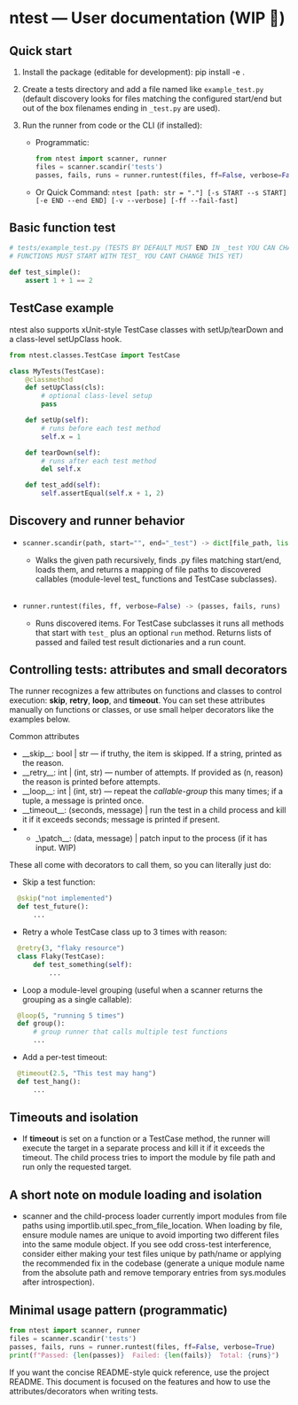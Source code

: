 # ntest — User documentation (WIP 🚧)

Quick start
-----------
1. Install the package (editable for development):
   pip install -e .

2. Create a tests directory and add a file named like `example_test.py` (default discovery looks for files matching the configured start/end but out of the box filenames ending in `_test.py` are used).

3. Run the runner from code or the CLI (if installed):
   - Programmatic:
     ```python
     from ntest import scanner, runner
     files = scanner.scandir('tests')
     passes, fails, runs = runner.runtest(files, ff=False, verbose=False)```

   - Or Quick Command:
      `ntest [path: str = "."] [-s START --s START] [-e END --end END] [-v --verbose] [-ff --fail-fast]`

Basic function test
-------------------
```python
# tests/example_test.py (TESTS BY DEFAULT MUST END IN _test YOU CAN CHANGE THIS, 
# FUNCTIONS MUST START WITH TEST_ YOU CANT CHANGE THIS YET)

def test_simple():
    assert 1 + 1 == 2
```

TestCase example
----------------
ntest also supports xUnit-style TestCase classes with setUp/tearDown and a class-level setUpClass hook.

```python
from ntest.classes.TestCase import TestCase

class MyTests(TestCase):
    @classmethod
    def setUpClass(cls):
        # optional class-level setup
        pass

    def setUp(self):
        # runs before each test method
        self.x = 1

    def tearDown(self):
        # runs after each test method
        del self.x

    def test_add(self):
        self.assertEqual(self.x + 1, 2)
```

Discovery and runner behavior
----------------------------
- ```python
  scanner.scandir(path, start="", end="_test") -> dict[file_path, list]
  ```
  - Walks the given path recursively, finds .py files matching start/end, loads them, and returns a mapping of file paths to discovered callables (module-level test_ functions and TestCase subclasses).<br><br>

- ```python
  runner.runtest(files, ff, verbose=False) -> (passes, fails, runs)
  ```
  - Runs discovered items. For TestCase subclasses it runs all methods that start with `test_` plus an optional `run` method. Returns lists of passed and failed test result dictionaries and a run count.

Controlling tests: attributes and small decorators
------------------------------------------------
The runner recognizes a few attributes on functions and classes to control execution: __skip__, __retry__, __loop__, and __timeout__. You can set these attributes manually on functions or classes, or use small helper decorators like the examples below.

Common attributes
- \_\_skip__: bool | str — if truthy, the item is skipped. If a string, printed as the reason.
- \_\_retry__: int | (int, str) — number of attempts. If provided as (n, reason) the reason is printed before attempts.
- \_\_loop__: int | (int, str) — repeat the *callable-group* this many times; if a tuple, a message is printed once.
- \_\_timeout__: (seconds, message) | run the test in a child process and kill it if it exceeds seconds; message is printed if present.
- - \_\patch__: (data, message) | patch input to the process (if it has input. WIP)

These all come with decorators to call them, so you can literally just do:

- Skip a test function:
```python
  @skip("not implemented")
  def test_future():
      ...
```

- Retry a whole TestCase class up to 3 times with reason:
```python
  @retry(3, "flaky resource")
  class Flaky(TestCase):
      def test_something(self):
          ...
```

- Loop a module-level grouping (useful when a scanner returns the grouping as a single callable):
```python
  @loop(5, "running 5 times")
  def group():
      # group runner that calls multiple test functions
      ...
```

- Add a per-test timeout:
```python
  @timeout(2.5, "This test may hang")
  def test_hang():
      ...
```

Timeouts and isolation
----------------------
- If __timeout__ is set on a function or a TestCase method, the runner will execute the target in a separate process and kill it if it exceeds the timeout. The child process tries to import the module by file path and run only the requested target.

A short note on module loading and isolation
-------------------------------------------
- scanner and the child-process loader currently import modules from file paths using importlib.util.spec_from_file_location. When loading by file, ensure module names are unique to avoid importing two different files into the same module object. If you see odd cross-test interference, consider either making your test files unique by path/name or applying the recommended fix in the codebase (generate a unique module name from the absolute path and remove temporary entries from sys.modules after introspection).

Minimal usage pattern (programmatic)
-----------------------------------
```python
from ntest import scanner, runner
files = scanner.scandir('tests')
passes, fails, runs = runner.runtest(files, ff=False, verbose=True)
print(f"Passed: {len(passes)}  Failed: {len(fails)}  Total: {runs}")
```

If you want the concise README-style quick reference, use the project README. This document is focused on the features and how to use the attributes/decorators when writing tests.
